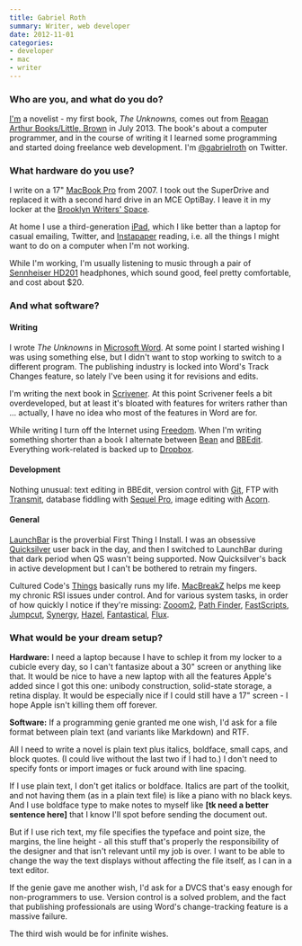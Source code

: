 ```yaml
---
title: Gabriel Roth
summary: Writer, web developer
date: 2012-11-01
categories:
- developer
- mac
- writer
---
```


### Who are you, and what do you do?

[I'm](http://gabrielroth.com/ "Gabriel's website.") a novelist - my first book, _The Unknowns,_ comes out from [Reagan Arthur Books/Little, Brown](http://www.reaganarthurbooks.com/ "Gabriel's book publisher.") in July 2013. The book's about a computer programmer, and in the course of writing it I learned some programming and started doing freelance web development. I'm [@gabrielroth](http://twitter.com/gabrielroth "Gabriel's Twitter account.") on Twitter.

### What hardware do you use?

I write on a 17" [MacBook Pro][macbook-pro] from 2007. I took out the SuperDrive and replaced it with a second hard drive in an MCE OptiBay. I leave it in my locker at the [Brooklyn Writers' Space](http://www.brooklynwriters.com/ "An office space for writers in Brooklyn."). 

At home I use a third-generation [iPad][ipad-3], which I like better than a laptop for casual emailing, Twitter, and [Instapaper][] reading, i.e. all the things I might want to do on a computer when I'm not working.

While I'm working, I'm usually listening to music through a pair of [Sennheiser HD201][hd-201] headphones, which sound good, feel pretty comfortable, and cost about $20. 

### And what software?

#### Writing

I wrote _The Unknowns_ in [Microsoft Word][word]. At some point I started wishing I was using something else, but I didn't want to stop working to switch to a different program. The publishing industry is locked into Word's Track Changes feature, so lately I've been using it for revisions and edits.

I'm writing the next book in [Scrivener][]. At this point Scrivener feels a bit overdeveloped, but at least it's bloated with features for writers rather than ... actually, I have no idea who most of the features in Word are for.

While writing I turn off the Internet using [Freedom][]. When I'm writing something shorter than a book I alternate between [Bean][] and [BBEdit][]. Everything work-related is backed up to [Dropbox][].

#### Development

Nothing unusual: text editing in BBEdit, version control with [Git][], FTP with [Transmit][], database fiddling with [Sequel Pro][sequel-pro], image editing with [Acorn][].

#### General

[LaunchBar][] is the proverbial First Thing I Install. I was an obsessive [Quicksilver][] user back in the day, and then I switched to LaunchBar during that dark period when QS wasn't being supported. Now Quicksilver's back in active development but I can't be bothered to retrain my fingers.

Cultured Code's [Things][] basically runs my life. [MacBreakZ][] helps me keep my chronic RSI issues under control. And for various system tasks, in order of how quickly I notice if they're missing: [Zooom2][zooom], [Path Finder][path-finder], [FastScripts][], [Jumpcut][], [Synergy][], [Hazel][], [Fantastical][], [Flux][f.lux].

### What would be your dream setup?

__Hardware:__ I need a laptop because I have to schlep it from my locker to a cubicle every day, so I can't fantasize about a 30" screen or anything like that. It would be nice to have a new laptop with all the features Apple's added since I got this one: unibody construction, solid-state storage, a retina display. It would be especially nice if I could still have a 17" screen - I hope Apple isn't killing them off forever.

__Software:__ If a programming genie granted me one wish, I'd ask for a file format between plain text (and variants like Markdown) and RTF.

All I need to write a novel is plain text plus italics, boldface, small caps, and block quotes. (I could live without the last two if I had to.) I don't need to specify fonts or import images or fuck around with line spacing. 

If I use plain text, I don't get italics or boldface. Italics are part of the toolkit, and not having them (as in a plain text file) is like a piano with no black keys. And I use boldface type to make notes to myself like __[tk need a better sentence here]__ that I know I'll spot before sending the document out.

But if I use rich text, my file specifies the typeface and point size, the margins, the line height - all this stuff that's properly the responsibility of the designer and that isn't relevant until my job is over. I want to be able to change the way the text displays without affecting the file itself, as I can in a text editor.

If the genie gave me another wish, I'd ask for a DVCS that's easy enough for non-programmers to use. Version control is a solved problem, and the fact that publishing professionals are using Word's change-tracking feature is a massive failure.

The third wish would be for infinite wishes.

[acorn]: https://flyingmeat.com/acorn/ "An image editor for the Mac."
[bbedit]: http://www.barebones.com/products/bbedit/ "A text editor for the Mac."
[bean]: https://bean-osx.com/Bean.html "A word processor for the Mac."
[dropbox]: https://www.dropbox.com/ "Online syncing and storage."
[f.lux]: https://justgetflux.com/ "A tool to make the colour of your screen adapt to the current time of day."
[fantastical]: https://flexibits.com/fantastical "A calendaring app for the Mac."
[fastscripts]: https://redsweater.com/fastscripts/ "System-wide access to Applescripts, for the Mac."
[freedom]: https://freedom.to/ "Productivity software that locks you away from the Internet."
[git]: https://git-scm.com/ "A version control system."
[hazel]: https://www.noodlesoft.com/ "A file organiser/housekeeper for the Mac."
[hd-201]: https://en-us.sennheiser.com/over-ear-headphones-hd-206 "Over the ear headphones."
[instapaper]: http://web.archive.org/web/20221226091924/https://www.instapaper.com/ "A web tool for saving pages to read later."
[ipad-3]: https://www.apple.com/ipad/ "A tablet device with a retina display."
[jumpcut]: https://jumpcut.sourceforge.net/ "A clipboard buffer for Mac OS X."
[launchbar]: https://www.obdev.at/products/launchbar/index.html "An application launcher and data manager for the Mac."
[macbook-pro]: https://www.apple.com/macbook-pro/ "A laptop."
[macbreakz]: https://www.publicspace.net/MacBreakZ/ "A break reminder and ergonomics tool for the Mac."
[path-finder]: http://cocoatech.com/pathfinder/ "A replacement for Mac OS X's Finder file browser."
[quicksilver]: https://qsapp.com/ "A data manipulator and launcher for the Mac."
[scrivener]: http://www.literatureandlatte.com/scrivener.php "A Mac text editor aimed at writers."
[sequel-pro]: http://www.sequelpro.com/ "A MySQL GUI for the Mac."
[synergy]: https://symless.com/ "Software to share a single keyboard and mouse between multiple computers."
[things]: https://culturedcode.com/things/ "A task management application for the Mac."
[transmit]: https://panic.com/transmit/ "An FTP/SFTP client for the Mac."
[word]: https://www.microsoft.com/en-us/microsoft-365/word "A document editor."
[zooom]: http://web.archive.org/web/20161115201957/http://coderage-software.com:80/zooom/ "A window resizer/mover tool for the Mac."
